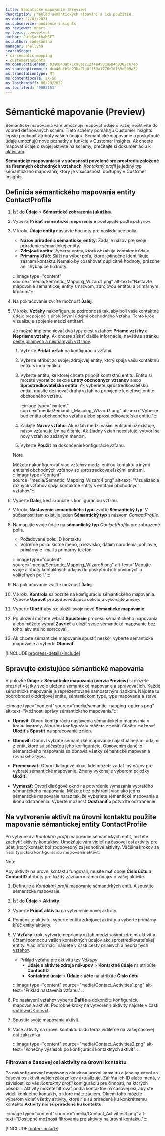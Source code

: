 ```yaml
---
title: Sémantické mapovanie (Preview)
description: Prehľad sémantických mapovaní a ich použitie.
ms.date: 12/01/2021
ms.subservice: audience-insights
ms.reviewer: mhart
ms.topic: conceptual
author: CadeSanthaMSFT
ms.author: cadesantha
manager: shellyha
searchScope:
- ci-semantic-mapping
- customerInsights
ms.openlocfilehash: b3a0643ab71c98ce212f4e4581a584d8382c67eb
ms.sourcegitcommit: dca46afb9e23ba87a0ff59a1776c1d139e209a32
ms.translationtype: MT
ms.contentlocale: sk-SK
ms.lasthandoff: 06/29/2022
ms.locfileid: "9083151"
---
```

# <a name="semantic-mappings-preview"></a>Sémantické mapovanie (Preview)

Sémantické mapovania vám umožňujú mapovať údaje o vašej neaktivite do vopred definovaných schém. Tieto schémy pomáhajú Customer Insights lepšie pochopiť atribúty vašich údajov. Sémantické mapovanie a poskytnuté údaje umožňujú nové poznatky a funkcie v Customer Insights. Ak chcete mapovať údaje o svojej aktivite na schémy, prečítajte si dokumentáciu k [aktivitám](activities.md).

**Sémantické mapovania sú v súčasnosti povolené pre prostredia založené na firemných obchodných vzťahoch**. *Kontaktný profil* je jediný typ sémantického mapovania, ktorý je v súčasnosti dostupný v Customer Insights.

## <a name="define-a-contactprofile-semantic-entity-mapping"></a>Definícia sémantického mapovania entity ContactProfile

1. Ísť do **Údaje** > **Sémantické zobrazenia (ukážka)**.

1. Vyberte **Pridať sémantické mapovanie** a postupujte podľa pokynov.

1. V kroku **Údaje entity** nastavte hodnoty pre nasledujúce polia:

   - **Názov priradenia sémantickej entity**: Zadajte názov pre svoje priradenie sémantickej entity.
   - **Zdrojová entita**: Vyberte entitu, ktorá obsahuje kontaktné údaje.
   - **Primárny kľúč**: Slúži na výber poľa, ktoré jedinečne identifikuje záznam kontaktu. Nemalo by obsahovať duplicitné hodnoty, prázdne ani chýbajúce hodnoty.

   :::image type="content" source="media/Semantic_Mapping_Wizard1.png" alt-text="Nastavte mapovanie sémantickej entity s názvom, zdrojovou entitou a primárnym kľúčom.":::

1. Na pokračovanie zvoľte možnosť **Ďalej**.

1. V kroku **Vzťahy** nakonfigurujte podrobnosti tak, aby boli vaše kontaktné údaje prepojené s príslušnými údajmi obchodného vzťahu. Tento krok vizualizuje spojenie medzi entitami.  

   Je možné implementovať dva typy ciest vzťahov: **Priame vzťahy** a **Nepriame vzťahy**. Ak chcete získať ďalšie informácie, navštívte stránku [cesty priamych a nepriamych vzťahov](relationships.md#relationship-paths).

   1. Vyberte **Pridať vzťah** na konfiguráciu vzťahu.
   1. Vyberte atribút zo svojej zdrojovej entity, ktorý spája vašu kontaktnú entitu s inou entitou.
   1. Vyberte entitu, ku ktorej chcete pripojiť kontaktnú entitu. Entitu si môžete vybrať zo sekcie **Entity obchodných vzťahov** alebo **Sprostredkovateľská entita**. Ak vyberiete sprostredkovateľskú entitu, musíte definovať druhý vzťah na pripojenie k cieľovej entite obchodného vzťahu.

      :::image type="content" source="media/Semantic_Mapping_Wizard2.png" alt-text="Vyberte buď entitu obchodného vzťahu alebo sprostredkovateľskú entitu.":::

   1. Zadajte **Názov vzťahu**. Ak vzťah medzi vašimi entitami už existuje, názov vzťahu je len na čítanie. Ak žiadny vzťah neexistuje, vytvorí sa nový vzťah so zadaným menom.
   1. Vyberte **Použiť** na dokončenie konfigurácie vzťahu.

   > [!NOTE]
   > Môžete nakonfigurovať viac vzťahov medzi entitou kontaktu a inými entitami obchodných vzťahov so sprostredkovateľskými entitami.
   >  :::image type="content" source="media/Semantic_Mapping_Wizard4.png" alt-text="Vizualizácia rôznych vzťahov spája kontaktné entity s entitami obchodných vzťahov.":::

1. Vyberte **Ďalej**, keď skončíte s konfiguráciou vzťahu.

1. V kroku **Nastavenie sémantického typu** zvoľte **Sémantický typ**. V súčasnosti tam existuje jeden **Sémantický typ** s názvom *ContactProfile*.

1. Namapujte svoje údaje na **sémantický typ** *ContactProfile* pre zobrazené polia.
   - Požadované pole: ID kontaktu
   - Voliteľné polia: krstné meno, priezvisko, dátum narodenia, pohlavie, primárny e -mail a primárny telefón

   :::image type="content" source="media/Semantic_Mapping_Wizard5.png" alt-text="Mapujte svoje atribúty kontaktných údajov do poskytnutých povinných a voliteľných polí.":::

1. Na pokračovanie zvoľte možnosť **Ďalej**.

1. V kroku **Kontrola** sa pozrite na konfiguráciu sémantického mapovania. Vyberte **Upraviť** pre zodpovedajúca sekciu a vykonajte zmeny.

1. Vyberte **Uložiť** aby ste uložili svoje nové **Sémantické mapovanie**.

1. Po uložení môžete vybrať **Spustenie** procesu sémantického mapovania alebo môžete vybrať **Zavrieť** a uložiť svoje sémantické mapovanie bez toho, aby ste ho spracovali.

1. Ak chcete sémantické mapovanie spustiť neskôr, vyberte sémantické mapovanie a vyberte **Obnoviť**.

[!INCLUDE [progress-details-include](includes/progress-details-pane.md)]

## <a name="manage-existing-semantic-mappings"></a>Spravujte existujúce sémantické mapovania

V položke **Údaje** > **Sémantické mapovania (verzia Preview)** si môžete prezrieť všetky svoje uložené sémantické mapovania a spravovať ich. Každé sémantické mapovanie je reprezentované samostatným riadkom. Nájdete tu podrobnosti o zdrojovej entite, sémantickom type, type mapovania a stave.

:::image type="content" source="media/semantic-mapping-options.png" alt-text="Možnosti správy sémantického mapovania.":::

- **Upraviť**: Otvorí konfiguráciu nastavenia sémantického mapovania v kroku kontroly. Aktuálnu konfiguráciu môžete zmeniť. Stlačte možnosť **Uložiť** a **Spustiť** na spracovanie zmien.

- **Obnoviť**: Obnoví vybraté sémantické mapovanie najaktuálnejšími údajmi z entít, ktoré sú súčasťou jeho konfigurácie. Obnovením daného sémantického mapovania sa obnovia všetky sémantické mapovania rovnakého typu.

- **Premenovať**: Otvorí dialógové okno, kde môžete zadať iný názov pre vybraté sémantické mapovanie. Zmeny vykonajte výberom položky **Uložiť**.

- **Vymazať**: Otvorí dialógové okno na potvrdenie vymazania vybratého sémantického mapovania. Môžete tiež odstrániť viac ako jedno sémantické mapovanie naraz tak, že vyberiete sémantické mapovania a ikonu odstránenia. Vyberte možnosť **Odstrániť** a potvrďte odstránenie.

## <a name="use-a-contactprofile-semantic-entity-mapping-to-create-contact-level-activities"></a>Na vytvorenie aktivít na úrovni kontaktu použite mapovanie sémantickej entity ContactProfile

Po vytvorení a *Kontaktný profil* mapovanie sémantických entít, môžete zachytiť aktivity kontaktov. Umožňuje vám vidieť na časovej osi aktivity pre účet, ktorý kontakt bol zodpovedný za jednotlivé aktivity. Väčšina krokov sa riadi typickou konfiguráciou mapovania aktivít.

   > [!NOTE]
   > Aby aktivity na úrovni kontaktu fungovali, musíte mať oboje **Číslo účtu** a **ContactID** atribúty pre každý záznam v rámci údajov o vašej aktivite.

1. [Definujte a *Kontaktný profil* mapovanie sémantických entít.](#define-a-contactprofile-semantic-entity-mapping) A spustite sémantické mapovanie.

1. Ísť do **Údaje** > **Aktivity**.

1. Vyberte **Pridať aktivitu** na vytvorenie novej aktivity.

1. Pomenujte aktivitu, vyberte entitu zdrojovej aktivity a vyberte primárny kľúč entity aktivity.

1. V **Vzťahy** krok, vytvorte nepriamy vzťah medzi vašimi zdrojmi aktivít a účtami pomocou vašich kontaktných údajov ako sprostredkovateľskej entity. Viac informácií nájdete v časti [cesty priamych a nepriamych vzťahov](relationships.md#relationship-paths).
   - Príklad vzťahu pre aktivitu tzv *Nákupy*:
      - **Údaje o aktivite zdroja nákupov** > **Kontaktné údaje** na atribúte **ContactID**
      - **Kontaktné údaje** > **Údaje o účte** na atribúte **Číslo účtu**

   :::image type="content" source="media/Contact_Activities1.png" alt-text="Príklad nastavenia vzťahu.":::

1. Po nastavení vzťahov vyberte **Ďalšie** a dokončite konfiguráciu mapovania aktivít. Podrobné kroky na vytvorenie aktivity nájdete v časti [definovať činnosť](activities.md).

1. Spustite svoje mapovania aktivít.

1. Vaše aktivity na úrovni kontaktu budú teraz viditeľné na vašej časovej osi zákazníka.

   :::image type="content" source="media/Contact_Activities2.png" alt-text="Konečný výsledok po konfigurácii kontaktných aktivít":::

### <a name="contact-level-activity-timeline-filtering"></a>Filtrovanie časovej osi aktivity na úrovni kontaktu

Po nakonfigurovaní mapovania aktivít na úrovni kontaktu a jeho spustení sa časová os aktivít vašich zákazníkov aktualizuje. Zahŕňa ich ID alebo mená, v závislosti od vás *Kontaktný profil* konfiguráciu pre činnosti, na ktorých pôsobili. Aktivity môžete filtrovať podľa kontaktov na časovej osi, aby ste videli konkrétne kontakty, o ktoré máte záujem. Okrem toho môžete výberom vidieť všetky aktivity, ktoré nie sú priradené ku konkrétnemu kontaktu **Aktivity nie sú priradené ku kontaktu**.

   :::image type="content" source="media/Contact_Activities3.png" alt-text="Dostupné možnosti filtrovania pre aktivity na úrovni kontaktu.":::

[!INCLUDE [footer-include](includes/footer-banner.md)]
